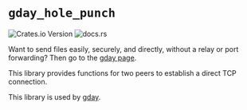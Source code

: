 # `gday_hole_punch`
![Crates.io Version](https://img.shields.io/crates/v/gday_hole_punch) ![docs.rs](https://img.shields.io/docsrs/gday_hole_punch)

Want to send files easily, securely, and directly, without a relay or port forwarding?
Then go to the [gday page](gday/README.md).

This library provides functions for two peers to establish a direct TCP connection.

This library is used by [gday](/gday/).